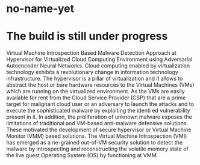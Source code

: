 # no-name-yet
# The build is still under progress
Virtual Machine Introspection Based Malware Detection Approach at Hypervisor for Virtualized Cloud Computing Environment using Adversarial Autoencoder Neural Networks. Cloud computing enabled by virtualization technology exhibits a revolutionary change in information technology infrastructure. The hypervisor is a pillar of virtualization and it allows to abstract the host or bare hardware resources to the Virtual Machines (VMs) which are running on the virtualized environment. As the VMs are easily available for rent from the Cloud Service Provider (CSP) that are a prime target for malignant cloud user or an adversary to launch the attacks and to execute the sophisticated malware by exploiting the identi ed vulnerability present in it. In addition, the proliferation of unknown malware exposes the limitations of traditional and VM-based anti-malware defensive solutions. These motivated the development of secure hypervisor or Virtual Machine Monitor (VMM) based solutions. The Virtual Machine Introspection (VMI) has emerged as a ne-grained out-of-VM security solution to detect the malware by introspecting and reconstructing the volatile memory state of the live guest Operating System (OS) by functioning at VMM.
